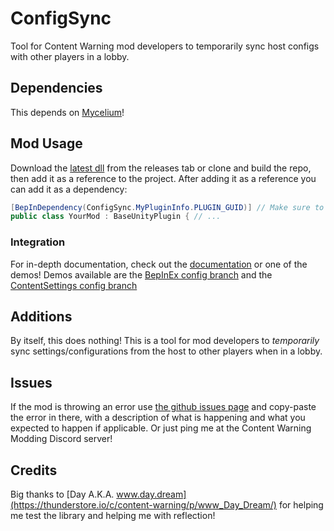 # ConfigSync
Tool for Content Warning mod developers to temporarily sync host configs with other players in a lobby.  

## Dependencies
This depends on [Mycelium](https://github.com/RugbugRedfern/Mycelium-Networking-For-Content-Warning)!  

## Mod Usage
Download the [latest dll](https://github.com/NotestQ/ConfigSync/releases/latest) from the releases tab or clone and build the repo, then add it as a reference to the project. After adding it as a reference you can add it as a dependency:  
```cs
[BepInDependency(ConfigSync.MyPluginInfo.PLUGIN_GUID)] // Make sure to specify if it's a soft or a hard dependency! BepInEx sets dependencies to hard by default.
public class YourMod : BaseUnityPlugin { // ...
```  

### Integration
For in-depth documentation, check out the [documentation](https://github.com/NotestQ/ConfigSync/wiki/ConfigSync-Documentation) or one of the demos! Demos available are the [BepInEx config branch](https://github.com/NotestQ/ConfigSync-Demo/tree/master) and the [ContentSettings config branch](https://github.com/NotestQ/ConfigSync-Demo/tree/feat_ContentSettingsCompatibility)

## Additions
By itself, this does nothing! This is a tool for mod developers to _temporarily_ sync settings/configurations from the host to other players when in a lobby.

## Issues
If the mod is throwing an error use [the github issues page](https://github.com/NotestQ/ConfigSync/issues) and copy-paste the error in there, with a description of what is happening and what you expected to happen if applicable. Or just ping me at the Content Warning Modding Discord server!

## Credits
Big thanks to [Day A.K.A. www.day.dream](https://thunderstore.io/c/content-warning/p/www_Day_Dream/) for helping me test the library and helping me with reflection!
